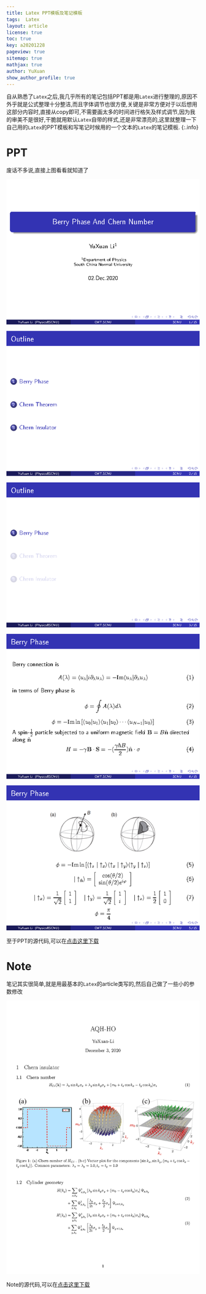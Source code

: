 ```yaml
---
title: Latex PPT模板及笔记模板
tags:  Latex
layout: article
license: true
toc: true
key: a20201228
pageview: true
sitemap: true
mathjax: true
author: YuXuan
show_author_profile: true
---
```

自从熟悉了`Latex`之后,我几乎所有的笔记包括PPT都是用`Latex`进行整理的,原因不外乎就是公式整理十分整洁,而且字体调节也很方便,关键是非常方便对于以后想用这部分内容时,直接从copy即可,不需要画太多的时间进行格矢及样式调节,因为我的审美不是很好,干脆就用默认`Latex`自带的样式,还是非常漂亮的,这里就整理一下自己用的`Latex`的PPT模板和写笔记时候用的一个文本的`Latex`的笔记模板.
{:.info}
<!--more-->
# PPT
废话不多说,直接上图看看就知道了

![png](/assets/images/20201220/Berry_Page1.png)

![png](/assets/images/20201220/Berry_Page2.png)

![png](/assets/images/20201220/Berry_Page3.png)

![png](/assets/images/20201220/Berry_Page4.png)

![png](/assets/images/20201220/Berry_Page5.png)

至于PPT的源代码,可以在[点击这里下载](/assets/pdf/BerryPhase.7z)

# Note
笔记其实很简单,就是用最基本的`Latex`的article类写的,然后自己做了一些小的参数修改

![png](/assets/images/20201220/AQH2.png)

Note的源代码,可以在[点击这里下载](/assets/pdf/Note-1.zip)